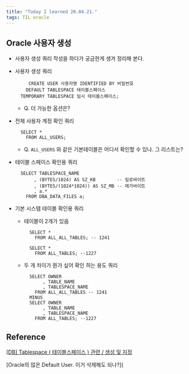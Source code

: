 ```yaml
---
title: "Today I learned 20.04.21."
tags: TIL oracle
---
```




## Oracle 사용자 생성

- 사용자 생성 쿼리 작성을 하다가 궁금한게 생겨 정리해 본다.

- 사용자 생성 쿼리

  ```
       CREATE USER 사용자명 IDENTIFIED BY 비밀번호
      DEFAULT TABLESPACE 테이블스페이스
    TEMPORARY TABLESPACE 임시 테이블스페이스;
  ```

  - Q. 더 가능한 옵션은?

- 전체 사용자 계정 확인 쿼리

  ```
    SELECT *
      FROM ALL_USERS;
  ```

  - Q. `ALL_USERS` 와 같은 기본테이블은 어디서 확인할 수 있나. 그 리스트는?

- 테이블 스페이스 확인용 쿼리

  ```
    SELECT TABLESPACE_NAME 
         , (BYTES/1024) AS SZ_KB        -- 킬로바이트
         , (BYTES/(1024*1024)) AS SZ_MB -- 메가바이트
         , a.*
      FROM DBA_DATA_FILES a;
  ```

- 기본 시스템 테이블 확인용 쿼리

  - 테이블이 2개가 있음

    ```
      SELECT *
        FROM ALL_ALL_TABLES; -- 1241
      
      SELECT *
        FROM ALL_TABLES; --1227
    ```

  - 두 개 차이가 뭔가 싶어 확인 하는 용도 쿼리

    ```
      SELECT OWNER
           , TABLE_NAME
           , TABLESPACE_NAME
        FROM ALL_ALL_TABLES -- 1241
      MINUS  
      SELECT OWNER
           , TABLE_NAME
           , TABLESPACE_NAME
        FROM ALL_TABLES; --1227
    ```

## Reference

[[DB\] Tablespace ( 테이블스페이스 ) 관련 / 생성 및 지정](https://denodo1.tistory.com/269)

[Oracle의 많은 Default User. 이거 삭제해도 되나?](